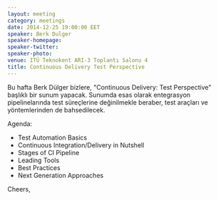 ```yaml
---
layout: meeting
category: meetings
date: 2014-12-25 19:00:00 EET
speaker: Berk Dulger
speaker-homepage: 
speaker-twitter: 
speaker-photo: 
venue: ITÜ Teknokent ARI-3 Toplantı Salonu 4
title: Continuous Delivery Test Perspective
---
```


Bu hafta Berk Dülger bizlere, "Continuous Delivery: Test Perspective" başlıklı bir sunum yapacak. Sunumda esas olarak entegrasyon pipelinelarında test süreçlerine değinilmekle beraber, test araçları ve yöntemlerinden de bahsedilecek.

Agenda:

- Test Automation Basics
- Continuous Integration/Delivery in Nutshell
- Stages of CI Pipeline
- Leading Tools
- Best Practices
- Next Generation Approaches

Cheers,
